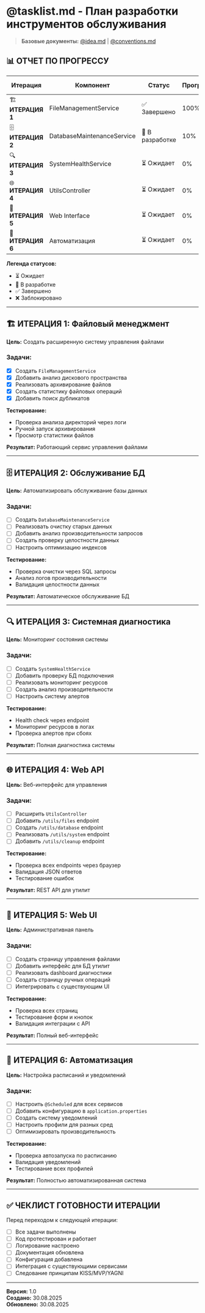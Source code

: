 # @tasklist.md - План разработки инструментов обслуживания

> **Базовые документы:** [@idea.md](../idea.md) | [@conventions.md](../conventions.md)

## 📊 ОТЧЕТ ПО ПРОГРЕССУ

| Итерация | Компонент | Статус | Прогресс | Дата завершения |
|----------|-----------|---------|----------|----------------|
| 🏗️ **ИТЕРАЦИЯ 1** | FileManagementService | ✅ Завершено | 100% | 30.08.2025 |
| 🗄️ **ИТЕРАЦИЯ 2** | DatabaseMaintenanceService | 🔄 В разработке | 10% | 30.08.2025 |
| 🔍 **ИТЕРАЦИЯ 3** | SystemHealthService | ⏳ Ожидает | 0% | - |
| 🌐 **ИТЕРАЦИЯ 4** | UtilsController | ⏳ Ожидает | 0% | - |
| 🎨 **ИТЕРАЦИЯ 5** | Web Interface | ⏳ Ожидает | 0% | - |
| 🤖 **ИТЕРАЦИЯ 6** | Автоматизация | ⏳ Ожидает | 0% | - |

**Легенда статусов:**
- ⏳ Ожидает
- 🔄 В разработке  
- ✅ Завершено
- ❌ Заблокировано

---

## 🏗️ ИТЕРАЦИЯ 1: Файловый менеджмент

**Цель:** Создать расширенную систему управления файлами

### Задачи:
- [x] Создать `FileManagementService`
- [x] Добавить анализ дискового пространства
- [x] Реализовать архивирование файлов
- [x] Создать статистику файловых операций
- [x] Добавить поиск дубликатов

**Тестирование:** 
- Проверка анализа директорий через логи
- Ручной запуск архивирования
- Просмотр статистики файлов

**Результат:** Работающий сервис управления файлами

---

## 🗄️ ИТЕРАЦИЯ 2: Обслуживание БД

**Цель:** Автоматизировать обслуживание базы данных

### Задачи:
- [ ] Создать `DatabaseMaintenanceService`
- [ ] Реализовать очистку старых данных
- [ ] Добавить анализ производительности запросов
- [ ] Создать проверку целостности данных
- [ ] Настроить оптимизацию индексов

**Тестирование:**
- Проверка очистки через SQL запросы
- Анализ логов производительности
- Валидация целостности данных

**Результат:** Автоматическое обслуживание БД

---

## 🔍 ИТЕРАЦИЯ 3: Системная диагностика

**Цель:** Мониторинг состояния системы

### Задачи:
- [ ] Создать `SystemHealthService`
- [ ] Добавить проверку БД подключения
- [ ] Реализовать мониторинг ресурсов
- [ ] Создать анализ производительности
- [ ] Настроить систему алертов

**Тестирование:**
- Health check через endpoint
- Мониторинг ресурсов в логах
- Проверка алертов при сбоях

**Результат:** Полная диагностика системы

---

## 🌐 ИТЕРАЦИЯ 4: Web API

**Цель:** Веб-интерфейс для управления

### Задачи:
- [ ] Расширить `UtilsController`
- [ ] Добавить `/utils/files` endpoint
- [ ] Создать `/utils/database` endpoint  
- [ ] Реализовать `/utils/system` endpoint
- [ ] Добавить `/utils/cleanup` endpoint

**Тестирование:**
- Проверка всех endpoints через браузер
- Валидация JSON ответов
- Тестирование ошибок

**Результат:** REST API для утилит

---

## 🎨 ИТЕРАЦИЯ 5: Web UI

**Цель:** Административная панель

### Задачи:
- [ ] Создать страницу управления файлами
- [ ] Добавить интерфейс для БД утилит
- [ ] Реализовать dashboard диагностики
- [ ] Создать страницу ручных операций
- [ ] Интегрировать с существующим UI

**Тестирование:**
- Проверка всех страниц
- Тестирование форм и кнопок
- Валидация интеграции с API

**Результат:** Полный веб-интерфейс

---

## 🤖 ИТЕРАЦИЯ 6: Автоматизация

**Цель:** Настройка расписаний и уведомлений

### Задачи:
- [ ] Настроить `@Scheduled` для всех сервисов
- [ ] Добавить конфигурацию в `application.properties`
- [ ] Создать систему уведомлений
- [ ] Настроить профили для разных сред
- [ ] Оптимизировать производительность

**Тестирование:**
- Проверка автозапуска по расписанию
- Валидация уведомлений
- Тестирование всех профилей

**Результат:** Полностью автоматизированная система

---

## ✅ ЧЕКЛИСТ ГОТОВНОСТИ ИТЕРАЦИИ

Перед переходом к следующей итерации:

- [ ] Все задачи выполнены
- [ ] Код протестирован и работает
- [ ] Логирование настроено
- [ ] Документация обновлена
- [ ] Конфигурация добавлена
- [ ] Интеграция с существующими сервисами
- [ ] Следование принципам KISS/MVP/YAGNI

---

**Версия:** 1.0  
**Создано:** 30.08.2025  
**Обновлено:** 30.08.2025